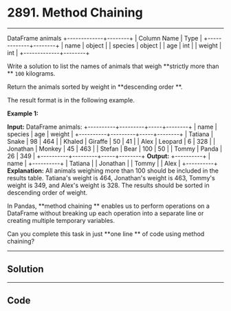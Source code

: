 # 2891. Method Chaining

---

DataFrame animals
+-------------+--------+
| Column Name | Type   |
+-------------+--------+
| name        | object |
| species     | object |
| age         | int    |
| weight      | int    |
+-------------+--------+


Write a solution to list the names of animals that weigh **strictly more than ** `100` kilograms.

Return the animals sorted by weight in **descending order **.

The result format is in the following example.

 

**Example 1:**


**Input:** 
DataFrame animals:
+----------+---------+-----+--------+
| name     | species | age | weight |
+----------+---------+-----+--------+
| Tatiana  | Snake   | 98  | 464    |
| Khaled   | Giraffe | 50  | 41     |
| Alex     | Leopard | 6   | 328    |
| Jonathan | Monkey  | 45  | 463    |
| Stefan   | Bear    | 100 | 50     |
| Tommy    | Panda   | 26  | 349    |
+----------+---------+-----+--------+
**Output:** 
+----------+
| name     |
+----------+
| Tatiana  |
| Jonathan |
| Tommy    |
| Alex     |
+----------+
**Explanation:** 
All animals weighing more than 100 should be included in the results table.
Tatiana's weight is 464, Jonathan's weight is 463, Tommy's weight is 349, and Alex's weight is 328.
The results should be sorted in descending order of weight.

 

In Pandas, **method chaining ** enables us to perform operations on a DataFrame without breaking up each operation into a separate line or creating multiple temporary variables. 

Can you complete this task in just **one line ** of code using method chaining?

---

## Solution



---

## Code
```python


```